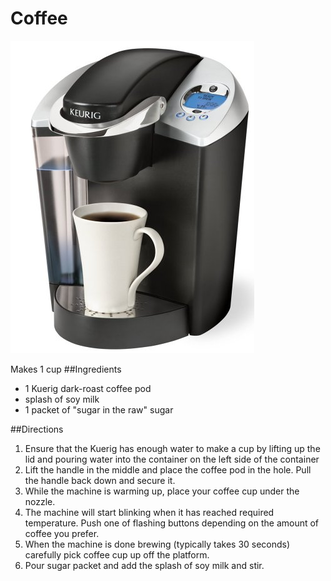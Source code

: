 # Coffee
![Keurig Coffee](images/coffee.jpg)

Makes 1 cup
##Ingredients
* 1 Kuerig dark-roast coffee pod
* splash of soy milk
* 1 packet of "sugar in the raw" sugar

##Directions
1. Ensure that the Kuerig has enough water to make a cup by lifting up the lid and pouring water into the container on the left side of the container
1. Lift the handle in the middle and place the coffee pod in the hole. Pull the handle back down and secure it.
1. While the machine is warming up, place your coffee cup under the nozzle. 
1. The machine will start blinking when it has reached required temperature. Push one of flashing buttons depending on the amount of coffee you prefer.
1. When the machine is done brewing (typically takes 30 seconds) carefully pick coffee cup up off the platform. 
1. Pour sugar packet and add the splash of soy milk and stir.
